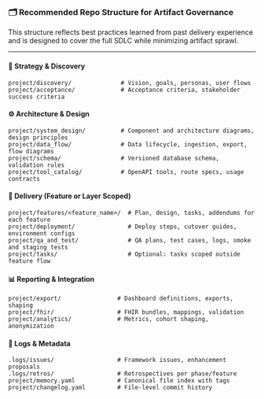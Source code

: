 ### 🗂️ Recommended Repo Structure for Artifact Governance

This structure reflects best practices learned from past delivery experience and is designed to cover the full SDLC while minimizing artifact sprawl.

---

#### 🧠 Strategy & Discovery
```
project/discovery/              # Vision, goals, personas, user flows
project/acceptance/             # Acceptance criteria, stakeholder success criteria
```

#### ⚙️ Architecture & Design
```
project/system_design/          # Component and architecture diagrams, design principles
project/data_flow/              # Data lifecycle, ingestion, export, flow diagrams
project/schema/                 # Versioned database schema, validation rules
project/tool_catalog/           # OpenAPI tools, route specs, usage contracts
```

#### 🚧 Delivery (Feature or Layer Scoped)
```
project/features/<feature_name>/  # Plan, design, tasks, addendums for each feature
project/deployment/               # Deploy steps, cutover guides, environment configs
project/qa_and_test/              # QA plans, test cases, logs, smoke and staging tests
project/tasks/                    # Optional: tasks scoped outside feature flow
```

#### 📊 Reporting & Integration
```
project/export/                # Dashboard definitions, exports, shaping
project/fhir/                  # FHIR bundles, mappings, validation
project/analytics/             # Metrics, cohort shaping, anonymization
```

#### 📓 Logs & Metadata
```
.logs/issues/                  # Framework issues, enhancement proposals
.logs/retros/                  # Retrospectives per phase/feature
project/memory.yaml            # Canonical file index with tags
project/changelog.yaml         # File-level commit history
```